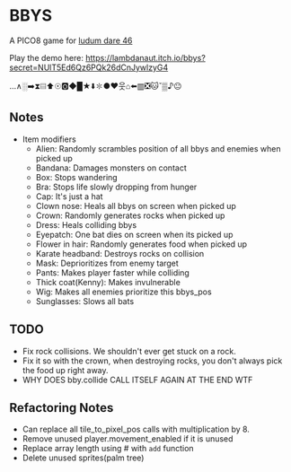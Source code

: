 BBYS
====

A PICO8 game for [ludum dare 46](https://ldjam.com)

Play the demo here: https://lambdanaut.itch.io/bbys?secret=NUlT5Ed6Qz6PQk26dCnJywlzyG4


…∧░➡️⧗▤⬆️☉🅾️◆█★⬇️✽●♥웃⌂⬅️▥❎🐱ˇ▒♪😐


Notes
-----

* Item modifiers
  * Alien: Randomly scrambles position of all bbys and enemies when picked up
  * Bandana: Damages monsters on contact
  * Box: Stops wandering
  * Bra: Stops life slowly dropping from hunger
  * Cap: It's just a hat
  * Clown nose: Heals all bbys on screen when picked up
  * Crown: Randomly generates rocks when picked up
  * Dress: Heals colliding bbys
  * Eyepatch: One bat dies on screen when its picked up
  * Flower in hair: Randomly generates food when picked up
  * Karate headband: Destroys rocks on collision
  * Mask: Deprioritizes from enemy target
  * Pants: Makes player faster while colliding
  * Thick coat(Kenny): Makes invulnerable
  * Wig: Makes all enemies prioritize this bbys_pos
  * Sunglasses: Slows all bats

TODO
----

* Fix rock collisions. We shouldn't ever get stuck on a rock. 
* Fix it so with the crown, when destroying rocks, you don't always pick the food up right away.
* WHY DOES bby.collide CALL ITSELF AGAIN AT THE END WTF



Refactoring Notes
-----------------

* Can replace all tile_to_pixel_pos calls with multiplication by 8.
* Remove unused player.movement_enabled if it is unused
* Replace array length using # with `add` function
* Delete unused sprites(palm tree)
